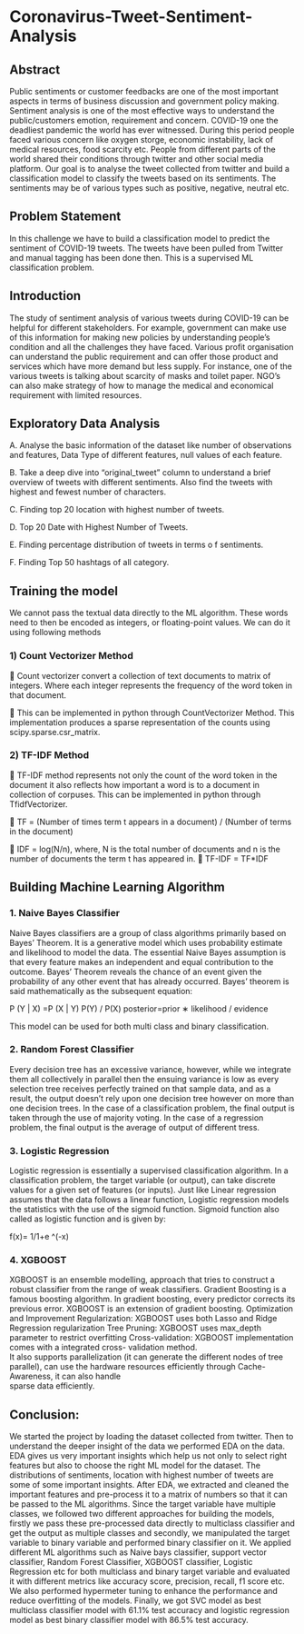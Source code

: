 # Coronavirus-Tweet-Sentiment-Analysis

## Abstract
Public sentiments or customer feedbacks are one of the most important aspects in terms of business discussion and government policy making. Sentiment analysis is one of the most effective ways to understand the public/customers emotion, requirement and concern.
COVID-19 one the deadliest pandemic the world has ever witnessed. During this period people faced various concern like oxygen storge, economic instability, lack of medical resources, food scarcity etc. People from different parts of the world shared their conditions through twitter and other social media platform.
Our goal is to analyse the tweet collected from twitter and build a classification model to classify the tweets based on its sentiments. The sentiments may be of various types such as positive, negative, neutral etc.

## Problem Statement

In this challenge we have to build a classification model to predict the sentiment of COVID-19 tweets. The tweets have been pulled from Twitter and manual tagging has been done then. This is a supervised ML classification problem.

## Introduction
The study of sentiment analysis of various tweets during COVID-19 can be helpful for different stakeholders.
For example, government can make use of this information for making new policies by understanding people’s condition and all the challenges they have faced.
Various profit organisation can understand the public requirement and can offer those product and services which have more demand but less supply. For instance, one of the various tweets is talking about scarcity of masks and toilet paper.
NGO’s can also make strategy of how to manage the medical and economical requirement with limited resources.

## Exploratory Data Analysis
A.	Analyse the basic information of the dataset like number of observations and features, Data Type of different features, null values of each feature.

B.	Take a deep dive into “original_tweet” column to understand a brief overview of tweets with different sentiments. Also find the tweets with highest and fewest number of characters.

C.	Finding top 20 location with highest number of tweets.

D.	Top 20 Date with Highest Number of Tweets.

E.	Finding percentage distribution of tweets in terms o
f sentiments.

F.	Finding Top 50 hashtags of all category.

## Training the model

We cannot pass the textual data directly to the ML algorithm. These words need to then be encoded as integers, or floating-point values. We can do it using following methods
### 1)	 Count Vectorizer Method

	Count vectorizer convert a collection of text documents to matrix of integers. Where each integer represents the frequency of the word token in that document.

	This can be implemented in python through CountVectorizer Method. This implementation produces a sparse representation of the counts using scipy.sparse.csr_matrix.

### 2)	TF-IDF Method

	TF-IDF method represents not only the count of the word token in the document it also reflects how important a word is to a document in collection of corpuses. This can be implemented in python through TfidfVectorizer.

	TF = (Number of times term t appears in a document) / (Number of terms in the document)

	IDF = log(N/n), where, N is the total number of documents and n is the number             of documents the term t has appeared in.
	TF-IDF = TF*IDF

## Building Machine Learning Algorithm
### 1.	Naive Bayes Classifier
Naive Bayes classifiers are a group of class algorithms primarily based on Bayes’ Theorem. It is a generative model which uses probability estimate and likelihood to model the data.
The essential Naive Bayes assumption is that every feature makes an independent and equal contribution to the outcome.
Bayes’ Theorem reveals the chance of an event given the probability of any other event that has already occurred. Bayes’ theorem is said mathematically as the subsequent equation:

P (Y | X) =P (X | Y) P(Y) / P(X)
posterior=prior ∗ likelihood / evidence

This model can be used for both multi class and binary classification.

### 2.	Random Forest Classifier

Every decision tree has an excessive variance, however, while we integrate them all collectively in parallel then the ensuing variance is low as every selection tree receives perfectly trained on that sample data, and as a result, the output doesn’t rely upon one decision tree however on more than one decision trees. In the case of a classification problem, the final output is taken through the use of majority voting. In the case of a regression problem, the final output is the average of output of different tress.

### 3.	Logistic Regression

Logistic regression is essentially a supervised classification algorithm. In a classification problem, the target variable (or output), can take discrete values for a given set of features (or inputs).
Just like Linear regression assumes that the data follows a linear function, Logistic regression models the statistics with the use of the sigmoid function.
Sigmoid function also called as logistic function and is given by:

f(x)= 1/1+e ^(-x)

### 4.	XGBOOST

XGBOOST is an ensemble modelling, approach that tries to construct a robust classifier from the range of weak classifiers.
Gradient Boosting is a famous boosting algorithm. In gradient boosting, every predictor corrects its previous error. XGBOOST is an extension of gradient boosting.
Optimization and Improvement
Regularization:
XGBOOST uses both Lasso and Ridge Regression regularization
Tree Pruning: XGBOOST uses max_depth parameter to restrict overfitting
Cross-validation: XGBOOST implementation comes with a integrated cross- 
            validation method.     
 It also supports parallelization (it can generate the different nodes of tree parallel), can 
  use the hardware    resources efficiently through Cache-Awareness, it can also handle     
  sparse data efficiently.

## Conclusion:  
           
We started the project by loading the dataset collected from twitter. Then to understand the deeper insight of the data we performed EDA on the data. EDA gives us very important insights which help us not only to select right features but also to choose the right ML model for the dataset. The distributions of sentiments, location with highest number of tweets are some of some important insights. After EDA, we extracted and cleaned the important features and pre-process it to a matrix of numbers so that it can be passed to the ML algorithms. Since the target variable have multiple classes, we followed two different approaches for building the models, firstly we pass these pre-processed data directly to multiclass classifier and get the output as multiple classes and secondly, we manipulated the target variable to binary variable and performed binary classifier on it. We applied different ML algorithms such as Naive bays classifier, support vector classifier, Random Forest Classifier, XGBOOST classifier, Logistic Regression etc for both multiclass and binary target variable and evaluated it with different metrics like accuracy score, precision, recall, f1 score etc. We also performed hypermeter tuning to enhance the performance and reduce overfitting of the models. Finally, we got SVC model as best multiclass classifier model with 61.1% test accuracy and logistic regression model as best binary classifier model with 86.5% test accuracy.

